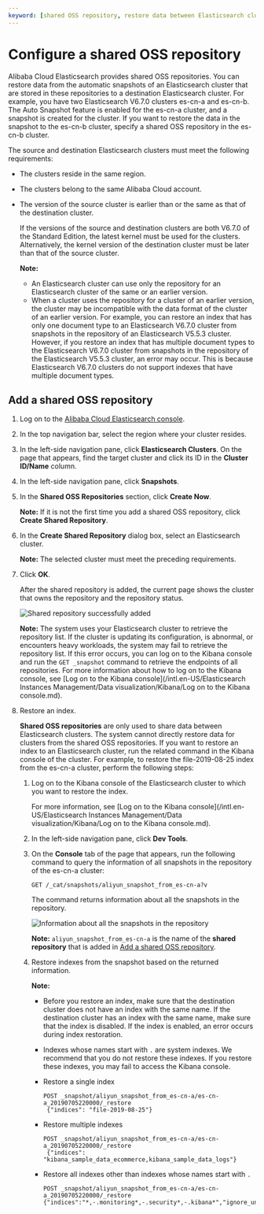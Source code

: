 ```yaml
---
keyword: [shared OSS repository, restore data between Elasticsearch clusters]
---
```


# Configure a shared OSS repository

Alibaba Cloud Elasticsearch provides shared OSS repositories. You can restore data from the automatic snapshots of an Elasticsearch cluster that are stored in these repositories to a destination Elasticsearch cluster. For example, you have two Elasticsearch V6.7.0 clusters es-cn-a and es-cn-b. The Auto Snapshot feature is enabled for the es-cn-a cluster, and a snapshot is created for the cluster. If you want to restore the data in the snapshot to the es-cn-b cluster, specify a shared OSS repository in the es-cn-b cluster.

The source and destination Elasticsearch clusters must meet the following requirements:

-   The clusters reside in the same region.
-   The clusters belong to the same Alibaba Cloud account.
-   The version of the source cluster is earlier than or the same as that of the destination cluster.

    If the versions of the source and destination clusters are both V6.7.0 of the Standard Edition, the latest kernel must be used for the clusters. Alternatively, the kernel version of the destination cluster must be later than that of the source cluster.

    **Note:**

    -   An Elasticsearch cluster can use only the repository for an Elasticsearch cluster of the same or an earlier version.
    -   When a cluster uses the repository for a cluster of an earlier version, the cluster may be incompatible with the data format of the cluster of an earlier version. For example, you can restore an index that has only one document type to an Elasticsearch V6.7.0 cluster from snapshots in the repository of an Elasticsearch V5.5.3 cluster. However, if you restore an index that has multiple document types to the Elasticsearch V6.7.0 cluster from snapshots in the repository of the Elasticsearch V5.5.3 cluster, an error may occur. This is because Elasticsearch V6.7.0 clusters do not support indexes that have multiple document types.

## Add a shared OSS repository

1.  Log on to the [Alibaba Cloud Elasticsearch console](https://elasticsearch.console.aliyun.com/#/home).

2.  In the top navigation bar, select the region where your cluster resides.

3.  In the left-side navigation pane, click **Elasticsearch Clusters**. On the page that appears, find the target cluster and click its ID in the **Cluster ID/Name** column.

4.  In the left-side navigation pane, click **Snapshots**.

5.  In the **Shared OSS Repositories** section, click **Create Now**.

    **Note:** If it is not the first time you add a shared OSS repository, click **Create Shared Repository**.

6.  In the **Create Shared Repository** dialog box, select an Elasticsearch cluster.

    **Note:** The selected cluster must meet the preceding requirements.

7.  Click **OK**.

    After the shared repository is added, the current page shows the cluster that owns the repository and the repository status.

    ![Shared repository successfully added](https://static-aliyun-doc.oss-accelerate.aliyuncs.com/assets/img/en-US/4767819951/p63593.png)

    **Note:** The system uses your Elasticsearch cluster to retrieve the repository list. If the cluster is updating its configuration, is abnormal, or encounters heavy workloads, the system may fail to retrieve the repository list. If this error occurs, you can log on to the Kibana console and run the `GET _snapshot` command to retrieve the endpoints of all repositories. For more information about how to log on to the Kibana console, see [Log on to the Kibana console](/intl.en-US/Elasticsearch Instances Management/Data visualization/Kibana/Log on to the Kibana console.md).

8.  Restore an index.

    **Shared OSS repositories** are only used to share data between Elasticsearch clusters. The system cannot directly restore data for clusters from the shared OSS repositories. If you want to restore an index to an Elasticsearch cluster, run the related command in the Kibana console of the cluster. For example, to restore the file-2019-08-25 index from the es-cn-a cluster, perform the following steps:

    1.  Log on to the Kibana console of the Elasticsearch cluster to which you want to restore the index.

        For more information, see [Log on to the Kibana console](/intl.en-US/Elasticsearch Instances Management/Data visualization/Kibana/Log on to the Kibana console.md).

    2.  In the left-side navigation pane, click **Dev Tools**.

    3.  On the **Console** tab of the page that appears, run the following command to query the information of all snapshots in the repository of the es-cn-a cluster:

        ```
        GET /_cat/snapshots/aliyun_snapshot_from_es-cn-a?v
        ```

        The command returns information about all the snapshots in the repository.

        ![Information about all the snapshots in the repository](https://static-aliyun-doc.oss-accelerate.aliyuncs.com/assets/img/en-US/4767819951/p63598.png)

        **Note:** `aliyun_snapshot_from_es-cn-a` is the name of the **shared repository** that is added in [Add a shared OSS repository](#section_zf4_nr6_ie2).

    4.  Restore indexes from the snapshot based on the returned information.

        **Note:**

        -   Before you restore an index, make sure that the destination cluster does not have an index with the same name. If the destination cluster has an index with the same name, make sure that the index is disabled. If the index is enabled, an error occurs during index restoration.
        -   Indexes whose names start with `.` are system indexes. We recommend that you do not restore these indexes. If you restore these indexes, you may fail to access the Kibana console.
        -   Restore a single index

            ```
            POST _snapshot/aliyun_snapshot_from_es-cn-a/es-cn-a_20190705220000/_restore 
             {"indices": "file-2019-08-25"}
            ```

        -   Restore multiple indexes

            ```
            POST _snapshot/aliyun_snapshot_from_es-cn-a/es-cn-a_20190705220000/_restore
             {"indices": "kibana_sample_data_ecommerce,kibana_sample_data_logs"}
            ```

        -   Restore all indexes other than indexes whose names start with `.`

            ```
            POST _snapshot/aliyun_snapshot_from_es-cn-a/es-cn-a_20190705220000/_restore 
            {"indices":"*,-.monitoring*,-.security*,-.kibana*","ignore_unavailable":"true"}
            ```


